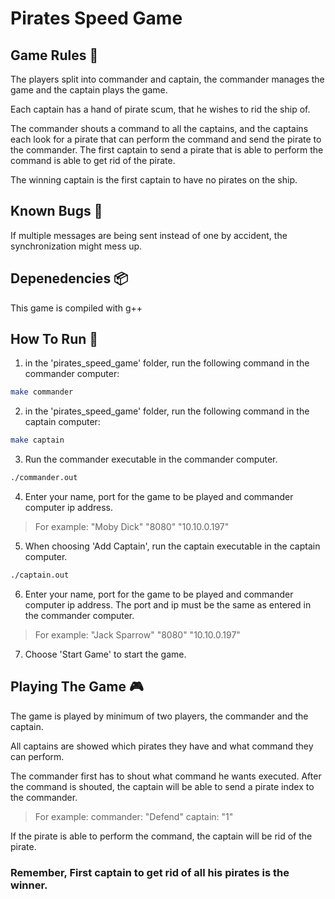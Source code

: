 # Pirates Speed Game

## Game Rules 📃
The players split into commander and captain,
the commander manages the game and the captain plays the game.

Each captain has a hand of pirate scum, that he wishes to rid the ship of.

The commander shouts a command to all the captains, and the captains each look 
for a pirate that can perform the command and send the pirate to the commander.
The first captain to send a pirate that is able to perform the command is able to
get rid of the pirate.

The winning captain is the first captain to have no pirates on the ship.

## Known Bugs 🐛
If multiple messages are being sent instead of one by accident, the synchronization might mess up.

## Depenedencies 📦
This game is compiled with g++

## How To Run 🚀
1. in the 'pirates_speed_game' folder, run the following command in the commander computer:

```bash
make commander
```

2. in the 'pirates_speed_game' folder, run the following command in the captain computer:

```bash
make captain
```

3. Run the commander executable in the commander computer.

```bash
./commander.out
```

4. Enter your name, port for the game to be played and commander computer ip address.

>   For example: "Moby Dick" "8080" "10.10.0.197"

5. When choosing 'Add Captain', run the captain executable in the captain computer.

```bash
./captain.out
```

6. Enter your name, port for the game to be played and commander computer ip address.
   The port and ip must be the same as entered in the commander computer.

>   For example: "Jack Sparrow" "8080" "10.10.0.197"

7. Choose 'Start Game' to start the game.

## Playing The Game 🎮

The game is played by minimum of two players, the commander and the captain.

All captains are showed which pirates they have and what command they can perform.

The commander first has to shout what command he wants executed.
After the command is shouted, the captain will be able to send a pirate index to the commander.

>   For example: commander: "Defend" captain: "1"

If the pirate is able to perform the command, the captain will be rid of the pirate.


###   Remember, First captain to get rid of all his pirates is the winner.


